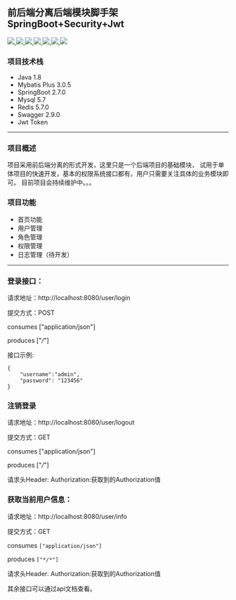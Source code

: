 ## 前后端分离后端模块脚手架 SpringBoot+Security+Jwt

<p align="left">
	<a target="_blank" href="https://www.apache.org/licenses/LICENSE-2.0.html">
		<img src="https://img.shields.io/:license-apache-blue.svg" ></img>
	</a>
	<a target="_blank" href="https://www.oracle.com/technetwork/java/javase/downloads/index.html">
		<img src="https://img.shields.io/badge/JDK-1.8-green.svg" ></img>
	</a>
    <a target="_blank" href="https://www.oracle.com/technetwork/java/javase/downloads/index.html">
		<img src="https://img.shields.io/badge/SpringBoot-2.3.4-blue.svg" ></img>
	</a>
    <a target="_blank" href="https://www.oracle.com/technetwork/java/javase/downloads/index.html">
		<img src="https://img.shields.io/badge/Mysql-5.7-green.svg" ></img>
	</a>
    <a target="_blank" href="https://www.oracle.com/technetwork/java/javase/downloads/index.html">
		<img src="https://img.shields.io/badge/MybatisPlus-3.0-yellow.svg" ></img>
	</a>
	<a target="_blank" href="https://www.oracle.com/technetwork/java/javase/downloads/index.html">
		<img src="https://img.shields.io/badge/Redis-3.0-pink.svg" ></img>
	</a>
		<a target="_blank" href="https://www.oracle.com/technetwork/java/javase/downloads/index.html">
		<img src="https://img.shields.io/badge/Jwt-0.9.1-red.svg" ></img>
	</a>
</p>

### 项目技术栈

- Java 1.8
- Mybatis Plus 3.0.5
- SpringBoot 2.7.0
- Mysql 5.7
- Redis 5.7.0
- Swagger 2.9.0
- Jwt Token

------

### 项目概述

项目采用前后端分离的形式开发，这里只是一个后端项目的基础模块， 试用于单体项目的快速开发，基本的权限系统接口都有，用户只需要关注具体的业务模块即可。 目前项目会持续维护中。。。

### 项目功能

- 首页功能
- 用户管理
- 角色管理
- 权限管理
- 日志管理（待开发）

------

### 登录接口：

请求地址：http://localhost:8080/user/login

提交方式：POST

consumes ["application/json"]

produces ["*/*"]

接口示例:

```
{
    "username":"admin",
    "password": "123456"
}
```
### 注销登录

请求地址：http://localhost:8080/user/logout

提交方式：GET

consumes ["application/json"]

produces ["*/*"]

请求头Header:  Authorization:获取到的Authorization值

### 获取当前用户信息：

请求地址：http://localhost:8080/user/info

提交方式：GET

consumes `["application/json"]`

produces `["*/*"]`

请求头Header:  Authorization:获取到的Authorization值

其余接口可以通过api文档查看。
